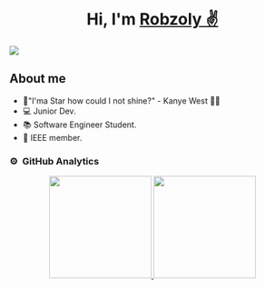<div align="center">
<h1 align="center">Hi, I'm <a href="https://github.com/Robzoly">Robzoly ✌</a></h1>
  
</div>
<img src="https://i.imgur.com/DNwLnba.jpeg">
  
## About me

- 🌟"I'ma Star how could I not shine?" - Kanye West 🐱‍👤
- 💻 Junior Dev.
- 📚 Software Engineer Student.
- 🏫 IEEE member.

### ⚙️ &nbsp;GitHub Analytics

<p align="center">
<a href="https://github.com/Robzoly">
  <img height="180em" src="https://github-readme-stats-eight-theta.vercel.app/api?username=Robzoly&show_icons=true&theme=algolia&include_all_commits=true&count_private=true"/>
  <img height="180em" src="https://github-readme-stats-eight-theta.vercel.app/api/top-langs/?username=Robzoly&layout=compact&langs_count=8&theme=algolia"/>
</a>
</p>
